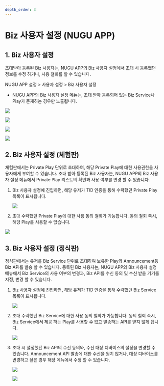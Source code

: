```yaml
---
depth_order: 3
---
```


# Biz 사용자 설정 (NUGU APP)

## 1. Biz 사용자 설정

초대받아 등록된 Biz 사용자는, NUGU APP의 Biz 사용자 설정에서 초대 시 등록했던 정보를 수정 하거나, 사용 철회를 할 수 있습니다.

NUGU APP 설정 > 사용자 설정 > Biz 사용자 설정

* NUGU APP의 Biz 사용자 설정 메뉴는, 초대 받아 등록되어 있는 Biz Service나 Play가 존재하는 경우만 노출됩니다.

![](assets/images/app1.jpg)

![](assets/images/app2.jpg)

![](assets/images/app3.jpg)

![](assets/images/app4.jpg)

## 2. Biz 사용자 설정 (체험판)

체험판에서는 Private Play 단위로 초대하여, 해당 Private Play에 대한 사용권한을 사용자에게 부여할 수 있습니다. 초대 받아 등록된 Biz 사용자는, NUGU APP의 Biz 사용자 설정 메뉴에서 Private Play 리스트의 확인과 사용 여부를 변경 할 수 있습니다.

1. Biz 사용자 설정에 진입하면, 해당 유저가 TID 인증을 통해 수락했던 Private Play 목록이 표시됩니다.

   ![](assets/images/app체험판1.jpg)
2. 초대 수락했던 Private Play에 대한 사용 동의 철회가 가능합니다. 동의 철회 즉시, 해당 Play를 사용할 수 없습니다.

![](assets/images/app체험판2.jpg)

## 3. Biz 사용자 설정 (정식판)

정식판에서는 유저를 Biz Service 단위로 초대하여 보유한 Play와 Announcement등 Biz API를 발송 할 수 있습니다. 등록된 Biz 사용자는, NUGU APP의 Biz 사용자 설정 메뉴에서 Biz Service의 사용 여부의 변경과, Biz API를 수신 동의 및 수신 받을 기기를 지정, 변경 할 수 있습니다.

1. Biz 사용자 설정에 진입하면, 해당 유저가 TID 인증을 통해 수락했던 Biz Service 목록이 표시됩니다.

   ![](assets/images/app정식판1.jpg)
2. 초대 수락했던 Biz Service에 대한 사용 동의 철회가 가능합니다. 동의 철회 즉시, Biz Service에서 제공 하는 Play를 사용할 수 없고 발송하는 API를 받지 않게 됩니다.

   ![](assets/images/app정식판2.jpg)
3. 초대 시 설정했던 Biz API의 수신 동의와, 수신 대상 디바이스의 설정을 변경할 수 있습니다. Announcement API 발송에 대한 수신을 원치 않거나, 대상 디바이스를 변경하고 싶은 경우 해당 메뉴에서 수정 할 수 있습니다.

   ![](assets/images/app정식판3.jpg)

   ![](assets/images/app정식판4.jpg)
